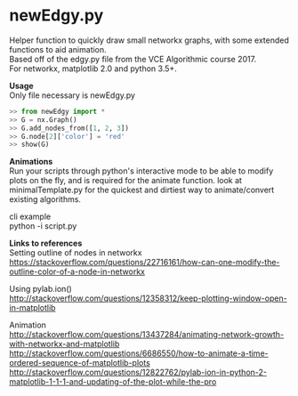 # newEdgy.py
Helper function to quickly draw small networkx graphs, with some extended functions to aid animation.  
Based off of the edgy.py file from the VCE Algorithmic course 2017.  
For networkx, matplotlib 2.0 and python 3.5+.

**Usage**  
Only file necessary is newEdgy.py

```Python
>> from newEdgy import *
>> G = nx.Graph()
>> G.add_nodes_from([1, 2, 3])
>> G.node[2]['color'] = 'red'
>> show(G)
```

**Animations**  
Run your scripts through python's interactive mode to be able to modify plots on the fly, and is required for the animate function. look at minimalTemplate.py for the quickest and dirtiest way to animate/convert existing algorithms.

cli example  
python -i script.py

**Links to references**  
Setting outline of nodes in networkx  
https://stackoverflow.com/questions/22716161/how-can-one-modify-the-outline-color-of-a-node-in-networkx

Using pylab.ion()  
http://stackoverflow.com/questions/12358312/keep-plotting-window-open-in-matplotlib

Animation  
http://stackoverflow.com/questions/13437284/animating-network-growth-with-networkx-and-matplotlib
http://stackoverflow.com/questions/6686550/how-to-animate-a-time-ordered-sequence-of-matplotlib-plots
http://stackoverflow.com/questions/12822762/pylab-ion-in-python-2-matplotlib-1-1-1-and-updating-of-the-plot-while-the-pro
